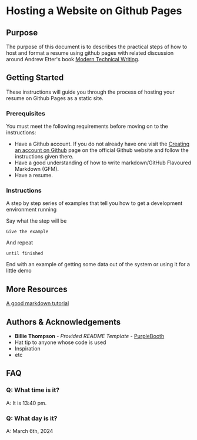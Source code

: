 # Hosting a Website on Github Pages

## Purpose

The purpose of this document is to describes the practical steps of how to host and format a resume using github pages with related discussion around Andrew Etter's book [Modern Technical Writing](https://www.amazon.ca/Modern-Technical-Writing-Introduction-Documentation-ebook/dp/B01A2QL9SS).

## Getting Started

These instructions will guide you through the process of hosting your resume on Github Pages as a static site.

### Prerequisites

You must meet the following requirements before moving on to the instructions:
- Have a Github account. If you do not already have one visit the [Creating an account on Github](https://docs.github.com/en/get-started/start-your-journey/creating-an-account-on-github) page on the official Github website and follow the instructions given there.
- Have a good understanding of how to write markdown/GitHub Flavoured Markdown (GFM). 
- Have a resume.

### Instructions

A step by step series of examples that tell you how to get a development
environment running

Say what the step will be

    Give the example

And repeat

    until finished

End with an example of getting some data out of the system or using it
for a little demo

## More Resources
[A good markdown tutorial](https://www.markdowntutorial.com)


## Authors & Acknowledgements

- **Billie Thompson** - *Provided README Template* - [PurpleBooth](https://github.com/PurpleBooth)
- Hat tip to anyone whose code is used
- Inspiration
- etc

## FAQ

### Q: What time is it?

A: It is 13:40 pm.

### Q: What day is it?

A: March 6th, 2024
